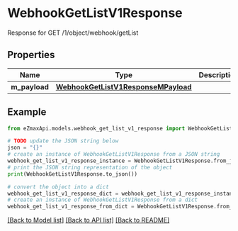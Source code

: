 # WebhookGetListV1Response

Response for GET /1/object/webhook/getList

## Properties

Name | Type | Description | Notes
------------ | ------------- | ------------- | -------------
**m_payload** | [**WebhookGetListV1ResponseMPayload**](WebhookGetListV1ResponseMPayload.md) |  | 

## Example

```python
from eZmaxApi.models.webhook_get_list_v1_response import WebhookGetListV1Response

# TODO update the JSON string below
json = "{}"
# create an instance of WebhookGetListV1Response from a JSON string
webhook_get_list_v1_response_instance = WebhookGetListV1Response.from_json(json)
# print the JSON string representation of the object
print(WebhookGetListV1Response.to_json())

# convert the object into a dict
webhook_get_list_v1_response_dict = webhook_get_list_v1_response_instance.to_dict()
# create an instance of WebhookGetListV1Response from a dict
webhook_get_list_v1_response_from_dict = WebhookGetListV1Response.from_dict(webhook_get_list_v1_response_dict)
```
[[Back to Model list]](../README.md#documentation-for-models) [[Back to API list]](../README.md#documentation-for-api-endpoints) [[Back to README]](../README.md)



